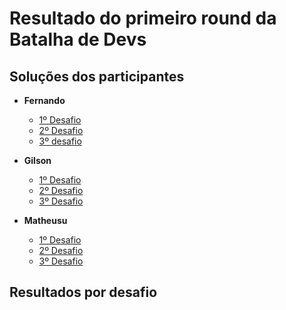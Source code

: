 # Resultado do primeiro round da Batalha de Devs

## Soluções dos participantes

* **Fernando**
  - [1º Desafio](https://gitlab.com/FernandoDeOliveira/batalha-de-devs/-/blob/master/code_war/sum_of_array_singles.py)
  - [2º Desafio](https://gitlab.com/FernandoDeOliveira/batalha-de-devs/-/blob/master/code_war/simple_consecutive_pairs.py)
  - [3º desafio](https://gitlab.com/FernandoDeOliveira/batalha-de-devs/-/blob/master/code_war/grid_index.py)

* **Gilson**
  - [1º Desafio](https://github.com/gilsonsantos03/batalha-de-devs/blob/master/first-challenge.py)
  - [2º Desafio](https://github.com/gilsonsantos03/batalha-de-devs/blob/master/second-challenge.py)
  - [3º Desafio](https://github.com/gilsonsantos03/batalha-de-devs/blob/master/third-challenge.py)

* **Matheusu**
  - [1º Desafio](https://github.com/matheusF23/batalha-de-devs/blob/master/round1/repeats.py)
  - [2º Desafio](https://github.com/matheusF23/batalha-de-devs/blob/master/round1/pairs.py)
  - [3º Desafio](https://github.com/matheusF23/batalha-de-devs/blob/master/round1/grid_index.py)

## Resultados por desafio
